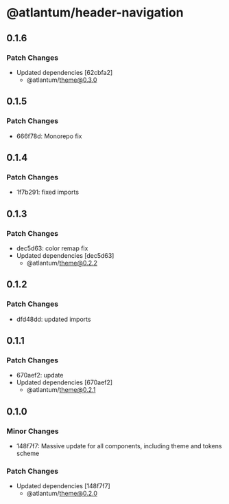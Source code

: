 # @atlantum/header-navigation

## 0.1.6

### Patch Changes

-   Updated dependencies [62cbfa2]
    -   @atlantum/theme@0.3.0

## 0.1.5

### Patch Changes

-   666f78d: Monorepo fix

## 0.1.4

### Patch Changes

-   1f7b291: fixed imports

## 0.1.3

### Patch Changes

-   dec5d63: color remap fix
-   Updated dependencies [dec5d63]
    -   @atlantum/theme@0.2.2

## 0.1.2

### Patch Changes

-   dfd48dd: updated imports

## 0.1.1

### Patch Changes

-   670aef2: update
-   Updated dependencies [670aef2]
    -   @atlantum/theme@0.2.1

## 0.1.0

### Minor Changes

-   148f7f7: Massive update for all components, including theme and tokens scheme

### Patch Changes

-   Updated dependencies [148f7f7]
    -   @atlantum/theme@0.2.0
